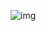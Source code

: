 ![img](https://img-blog.csdn.net/20180223114627462?watermark/2/text/aHR0cDovL2Jsb2cuY3Nkbi5uZXQvdTAxMDk0MjAyMA==/font/5a6L5L2T/fontsize/400/fill/I0JBQkFCMA==/dissolve/70)

